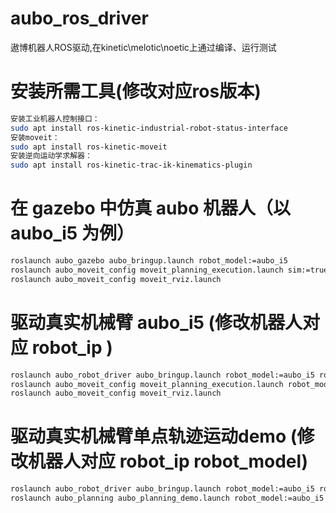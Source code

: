 # aubo_ros_driver

遨博机器人ROS驱动,在kinetic\melotic\noetic上通过编译、运行测试

# 安装所需工具(修改对应ros版本)
```bash
安装工业机器人控制接口：
sudo apt install ros-kinetic-industrial-robot-status-interface
安装moveit：
sudo apt install ros-kinetic-moveit
安装逆向运动学求解器：
sudo apt install ros-kinetic-trac-ik-kinematics-plugin
```
# 在 gazebo 中仿真 aubo 机器人（以 aubo_i5 为例）
```bash
roslaunch aubo_gazebo aubo_bringup.launch robot_model:=aubo_i5
roslaunch aubo_moveit_config moveit_planning_execution.launch sim:=true robot_model:=aubo_i5
roslaunch aubo_moveit_config moveit_rviz.launch
```
# 驱动真实机械臂 aubo_i5 (修改机器人对应 robot_ip )
```bash 
roslaunch aubo_robot_driver aubo_bringup.launch robot_model:=aubo_i5 robot_ip:=192.168.127.128  debug:=false aubo_hardware_interface_node_required:=false
roslaunch aubo_moveit_config moveit_planning_execution.launch robot_model:=aubo_i5
roslaunch aubo_moveit_config moveit_rviz.launch
```
# 驱动真实机械臂单点轨迹运动demo (修改机器人对应 robot_ip robot_model)
```bash 
roslaunch aubo_robot_driver aubo_bringup.launch robot_model:=aubo_i5 robot_ip:=192.168.127.128  debug:=false aubo_hardware_interface_node_required:=false
roslaunch aubo_planning aubo_planning_demo.launch robot_model:=aubo_i5

```
